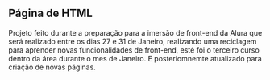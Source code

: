 ## Página de HTML
Projeto feito durante a preparação para a imersão de front-end da Alura que será realizado entre os dias 27 e 31 de Janeiro, realizando uma reciclagem para aprender novas funcionalidades de front-end, esté foi o terceiro curso dentro da área durante o mes de Janeiro.
E posteriomnemte atualizado para criação de novas páginas.
